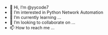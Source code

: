 - 👋 Hi, I’m @yycode7
- 👀 I’m interested in Python Network Automation
- 🌱 I’m currently learning ...
- 💞️ I’m looking to collaborate on ...
- 📫 How to reach me ...

<!---
yycode7/yycode7 is a ✨ special ✨ repository because its `README.md` (this file) appears on your GitHub profile.
You can click the Preview link to take a look at your changes.
--->
